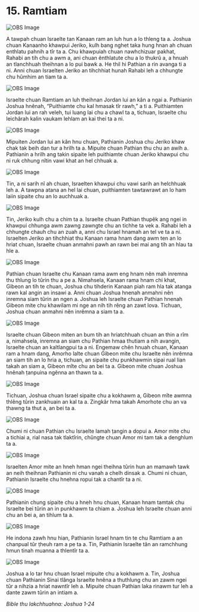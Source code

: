 # 15. Ramtiam #

![OBS Image](https://cdn.door43.org/obs/jpg/360px/obs-en-15-01.jpg)

A tawpah chuan Israelte tan Kanaan ram an luh hun a lo thleng ta a. Joshua chuan Kanaanho khawpui Jeriko, kulh bang nghet taka hung hnan ah chuan enthlatu pahnih a tîr ta a. Chu khawpuiah chuan nawhchizuar pakhat, Rahabi an tih chu a awm a, ani chuan ênthlatute chu a lo thukrû a, a hnuah an tlanchhuah theihnan a lo pui bawk a. He thil hi Pathian a rin avanga ti a ni. Anni chuan Israelten Jeriko an tihchhiat hunah Rahabi leh a chhungte chu hûmhim an tiam ta a.

![OBS Image](https://cdn.door43.org/obs/jpg/360px/obs-en-15-02.jpg)

Israelte chuan Ramtiam an luh theihnan Jordan lui an kân a ngai a. Pathianin Joshua hnênah, “Puithiamte chu kal hmasak tîr rawh,” a ti a. Puithiamten Jordan lui an rah veleh, tui luang lai chu a chawl ta a, tichuan, Israelte chu leichârah kalin vaukam lehlam an kai thei ta a ni.

![OBS Image](https://cdn.door43.org/obs/jpg/360px/obs-en-15-03.jpg)

Mipuiten Jordan lui an kân hnu chuan, Pathianin Joshua chu Jeriko khaw chak tak beih dan tur a hrilh ta a. Mipuite chuan Pathian thu chu an awih a. Pathianin a hrilh ang takin sipaite leh puithiamte chuan Jeriko khawpui chu ni ruk chhung nîtin vawi khat an hel chhuak a.

![OBS Image](https://cdn.door43.org/obs/jpg/360px/obs-en-15-04.jpg)

Tin, a ni sarih nî ah chuan, Israelten khawpui chu vawi sarih an helchhuak leh a. A tawpna atana an hel lai chuan, puithiamten tawtawrawt an lo ham laiin sipaite chu an lo auchhuak a.

![OBS Image](https://cdn.door43.org/obs/jpg/360px/obs-en-15-05.jpg)

Tin, Jeriko kulh chu a chim ta a. Israelte chuan Pathian thupêk ang ngei in khawpui chhunga awm zawng zawngte chu an tichhe ta vek a. Rahabi leh a chhungte chauh chu an zuah a, anni chu Israel hnamah an tel ve ta a ni. Israelten Jeriko an tihchhiat thu Kanaan rama hnam dang awm ten an lo hriat chuan, Israelte chuan anmahni pawh an rawn bei mai ang tih an hlau ta hle a.

![OBS Image](https://cdn.door43.org/obs/jpg/360px/obs-en-15-06.jpg)

Pathian chuan Israelte chu Kanaan rama awm eng hnam nên mah inremna thu thlung lo tûrin thu a pe a. Nimahsela, Kanaan rama hnam chi khat, Gibeon an tih te chuan, Joshua chu tihderin Kanaan piah ram hla tak atanga rawn kal angin an insawi a. Anni chuan Joshua hnenah anmahni nên inremna siam tûrin an ngen a. Joshua leh Israelte chuan Pathian hnenah Gibeon mite chu khawilam mi nge an nih tih rêng an zawt lova. Tichuan, Joshua chuan anmahni nên inrêmna a siam ta a.

![OBS Image](https://cdn.door43.org/obs/jpg/360px/obs-en-15-07.jpg)

Israelte chuan Gibeon miten an bum tih an hriatchhuah chuan an thin a rîm a, nimahsela, inremna an siam chu Pathian hmaa thutiam a nih avangin, Israelte chuan an kaltlangpui ta a ni. Engemaw chên hnuah chuan, Kanaan ram a hnam dang, Amorho lalte chuan Gibeon mite chu Israelte nên inrêmna an siam tih an lo hria a, tichuan, an sipaite chu punkhawmin sipai rual lian takah an siam a, Gibeon mîte chu an bei ta a. Gibeon mite chuan Joshua hnênah ṭanpuina ngênna an thawn ta a.

![OBS Image](https://cdn.door43.org/obs/jpg/360px/obs-en-15-08.jpg)

Tichuan, Joshua chuan Israel sipaite chu a kokhawm a, Gibeon mîte awmna thlêng tûrin zankhuain an kal ta a. Zingkâr hma takah Amorhote chu an va ṭhawng ta thut a, an bei ta a.

![OBS Image](https://cdn.door43.org/obs/jpg/360px/obs-en-15-09.jpg)

Chumi ni chuan Pathian chu Israelte lamah ṭangin a dopui a. Amor mite chu a tichiai a, rial nasa tak tlaktîrin, chûngte chuan Amor mi tam tak a denghlum ta a.

![OBS Image](https://cdn.door43.org/obs/jpg/360px/obs-en-15-10.jpg)

Israelten Amor mite an hneh hman ngei theihna tûrin hun an mamawh tawk an neih theihnan Pathianin ni chu vanah a chelh dinsak a. Chumi ni chuan, Pathianin Israelte chu hnehna ropui tak a chantîr ta a ni.

![OBS Image](https://cdn.door43.org/obs/jpg/360px/obs-en-15-11.jpg)

Pathianin chung sipaite chu a hneh hnu chuan, Kanaan hnam tamtak chu Israelte bei tûrin an in punkhawm ta chiam a. Joshua leh Israelte chuan anni chu an bei a, an tihlum ta a.

![OBS Image](https://cdn.door43.org/obs/jpg/360px/obs-en-15-12.jpg)

He indona zawh hnu hian, Pathianin Israel hnam tin te chu Ramtiam a an chanpual tûr ṭheuh ram a pe ta a. Tin, Pathianin Israelte tân an ramchhung hmun tinah muanna a thlentîr ta a.

![OBS Image](https://cdn.door43.org/obs/jpg/360px/obs-en-15-13.jpg)

Joshua a lo tar hnu chuan Israel mipuite chu a kokhawm a. Tin, Joshua chuan Pathianin Sinai tlânga Israelte hnêna a thuthlung chu an zawm ngei tûr a nihzia a hriat nawntîr leh a. Mipuite chuan Pathian laka rinawm tur leh a dante zawm tûrin an intiam a.

_Bible thu lakchhuahna: Joshua 1-24_


